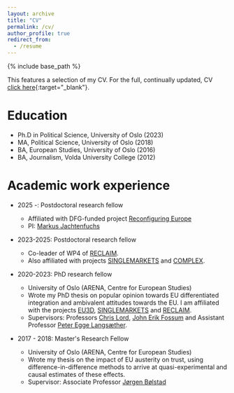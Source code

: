 ```yaml
---
layout: archive
title: "CV"
permalink: /cv/
author_profile: true
redirect_from:
  - /resume
---
```


{% include base_path %}

This features a selection of my CV. For the full, continually updated, CV [click here](https://martinmoland.github.io/files/CV_Martin%20Moland.pdf){:target="_blank"}.

Education
======
* Ph.D in Political Science, University of Oslo (2023)
* MA, Political Science, University of Oslo (2018)
* BA, European Studies, University of Oslo (2016)
* BA, Journalism, Volda University College (2012)

Academic work experience
======
* 2025 -: Postdoctoral research fellow
  * Affiliated with DFG-funded project [Reconfiguring Europe](https://www.delorscentre.eu/en/research/reconfiguring-europe)
  * PI: [Markus Jachtenfuchs](https://www.hertie-school.org/en/research/faculty-and-researchers/profile/person/jachtenfuchs)
* 2023-2025: Postdoctoral research fellow
  * Co-leader of WP4 of [RECLAIM](https://ams.hi.is/en/projects/reclaim/).
  * Also affiliated with projects [SINGLEMARKETS](https://www.sv.uio.no/arena/english/research/projects/singlemarkets/index.html) and [COMPLEX](https://www.sv.uio.no/arena/english/research/projects/complex/).
* 2020-2023: PhD research fellow
  * University of Oslo (ARENA, Centre for European Studies)
  * Wrote my PhD thesis on popular opinion towards EU differentiated integration and ambivalent attitudes towards the EU. I am affiliated with the projects [EU3D](https://www.eu3d.uio.no), [SINGLEMARKETS](https://www.sv.uio.no/arena/english/research/projects/singlemarkets/index.html) and [RECLAIM](https://ams.hi.is/en/projects/reclaim/).
  * Supervisors: Professors [Chris Lord](https://www.sv.uio.no/arena/english/people/aca/chrilor/index.html), [John Erik Fossum](https://www.sv.uio.no/arena/english/people/aca/jonef/index.html) and Assistant Professor [Peter Egge Langsæther](https://www.sv.uio.no/isv/english/people/aca/peterla/index.html).

* 2017 - 2018: Master's Research Fellow
  * University of Oslo (ARENA, Centre for European Studies)
  * Wrote my thesis on the impact of EU austerity on trust, using difference-in-difference methods to arrive at quasi-experimental and causal estimates of these effects.
  * Supervisor: Associate Professor [Jørgen Bølstad](https://www.sv.uio.no/isv/english/people/aca/boelstad/index.html)
